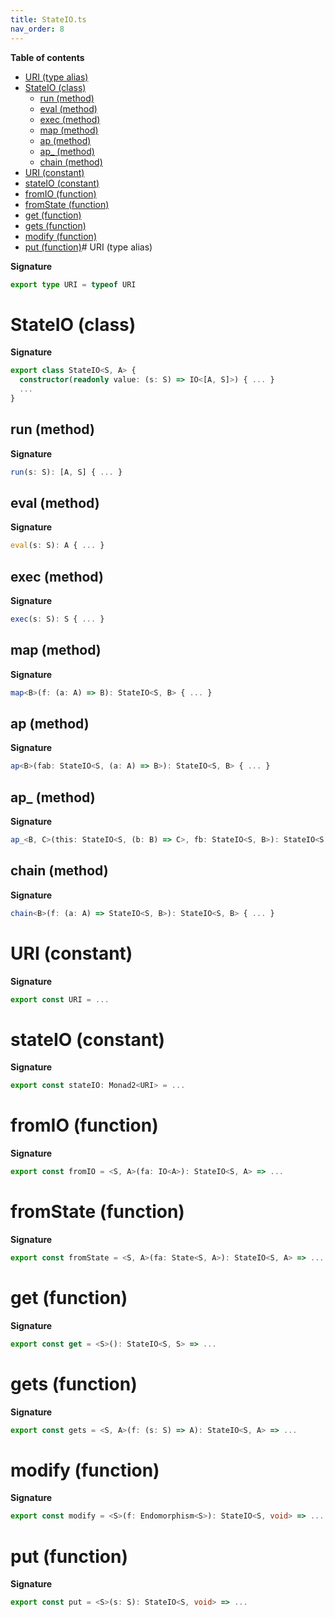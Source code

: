 ```yaml
---
title: StateIO.ts
nav_order: 8
---
```


**Table of contents**

- [URI (type alias)](#uri-type-alias)
- [StateIO (class)](#stateio-class)
  - [run (method)](#run-method)
  - [eval (method)](#eval-method)
  - [exec (method)](#exec-method)
  - [map (method)](#map-method)
  - [ap (method)](#ap-method)
  - [ap\_ (method)](#ap_-method)
  - [chain (method)](#chain-method)
- [URI (constant)](#uri-constant)
- [stateIO (constant)](#stateio-constant)
- [fromIO (function)](#fromio-function)
- [fromState (function)](#fromstate-function)
- [get (function)](#get-function)
- [gets (function)](#gets-function)
- [modify (function)](#modify-function)
- [put (function)](#put-function)# URI (type alias)

**Signature**

```ts
export type URI = typeof URI
```

# StateIO (class)

**Signature**

```ts
export class StateIO<S, A> {
  constructor(readonly value: (s: S) => IO<[A, S]>) { ... }
  ...
}
```

## run (method)

**Signature**

```ts
run(s: S): [A, S] { ... }
```

## eval (method)

**Signature**

```ts
eval(s: S): A { ... }
```

## exec (method)

**Signature**

```ts
exec(s: S): S { ... }
```

## map (method)

**Signature**

```ts
map<B>(f: (a: A) => B): StateIO<S, B> { ... }
```

## ap (method)

**Signature**

```ts
ap<B>(fab: StateIO<S, (a: A) => B>): StateIO<S, B> { ... }
```

## ap\_ (method)

**Signature**

```ts
ap_<B, C>(this: StateIO<S, (b: B) => C>, fb: StateIO<S, B>): StateIO<S, C> { ... }
```

## chain (method)

**Signature**

```ts
chain<B>(f: (a: A) => StateIO<S, B>): StateIO<S, B> { ... }
```

# URI (constant)

**Signature**

```ts
export const URI = ...
```

# stateIO (constant)

**Signature**

```ts
export const stateIO: Monad2<URI> = ...
```

# fromIO (function)

**Signature**

```ts
export const fromIO = <S, A>(fa: IO<A>): StateIO<S, A> => ...
```

# fromState (function)

**Signature**

```ts
export const fromState = <S, A>(fa: State<S, A>): StateIO<S, A> => ...
```

# get (function)

**Signature**

```ts
export const get = <S>(): StateIO<S, S> => ...
```

# gets (function)

**Signature**

```ts
export const gets = <S, A>(f: (s: S) => A): StateIO<S, A> => ...
```

# modify (function)

**Signature**

```ts
export const modify = <S>(f: Endomorphism<S>): StateIO<S, void> => ...
```

# put (function)

**Signature**

```ts
export const put = <S>(s: S): StateIO<S, void> => ...
```
